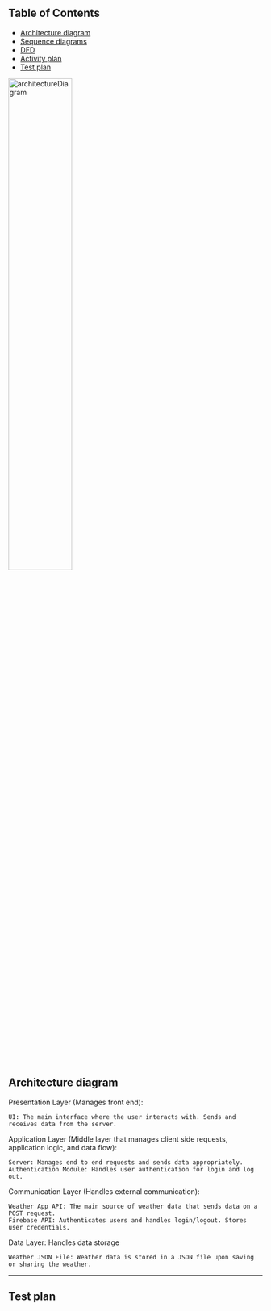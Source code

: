 

## Table of Contents

- [Architecture diagram](#architecture-diagram)
- [Sequence diagrams](#sequence-diagrams)
- [DFD](#dfd)
- [Activity plan](#activity-plan)
- [Test plan](#test-plan)


<img src="/the-project-jnst/images/architectureDiagram.png" alt="architectureDiagram" title="architectureDiagram" style="width: 50%;">

## Architecture diagram
Presentation Layer (Manages front end):

    UI: The main interface where the user interacts with. Sends and receives data from the server. 

Application Layer (Middle layer that manages client side requests, application logic, and data flow): 

    Server: Manages end to end requests and sends data appropriately.
    Authentication Module: Handles user authentication for login and log out.

Communication Layer (Handles external communication):

    Weather App API: The main source of weather data that sends data on a POST request.
    Firebase API: Authenticates users and handles login/logout. Stores user credentials.

Data Layer: Handles data storage 

    Weather JSON File: Weather data is stored in a JSON file upon saving or sharing the weather.

---

## Test plan
